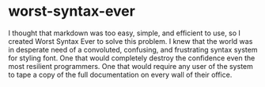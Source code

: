 # worst-syntax-ever

I thought that markdown was too easy, simple, and efficient to use, so I created Worst Syntax Ever to solve this problem. I knew that the world was in desperate need of a convoluted, confusing, and frustrating syntax system for styling font. One that would completely destroy the confidence even the most resilient programmers. One that would require any user of the system to tape a copy of the full documentation on every wall of their office.
